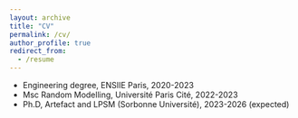 ```yaml
---
layout: archive
title: "CV"
permalink: /cv/
author_profile: true
redirect_from:
  - /resume
---
```


* Engineering degree, ENSIIE Paris, 2020-2023
* Msc Random Modelling, Université Paris Cité, 2022-2023
* Ph.D, Artefact and LPSM (Sorbonne Université), 2023-2026 (expected)